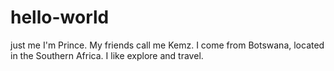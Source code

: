 # hello-world
just me
I'm Prince. My friends call me Kemz.
I come from Botswana, located in the Southern Africa.
I like explore and travel.
